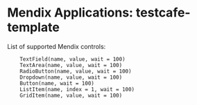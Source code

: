 # Mendix Applications: testcafe-template 

List of supported Mendix controls:
```
    TextField(name, value, wait = 100)
    TextArea(name, value, wait = 100)
    RadioButton(name, value, wait = 100)
    Dropdown(name, value, wait = 100)
    Button(name, wait = 100)
    ListItem(name, index = 1, wait = 100)
    GridItem(name, value, wait = 100)
```